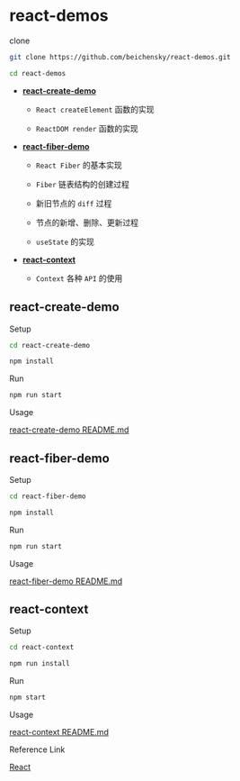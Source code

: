 # react-demos

clone

```bash
git clone https://github.com/beichensky/react-demos.git

cd react-demos
```

- **[react-create-demo](https://github.com/beichensky/react-demos/tree/master/react-create-demo)**
  
  - `React createElement` 函数的实现

  - `ReactDOM render` 函数的实现

- **[react-fiber-demo](https://github.com/beichensky/react-demos/tree/master/react-fiber-demo)**

  - `React Fiber` 的基本实现

  - `Fiber` 链表结构的创建过程

  - 新旧节点的 `diff` 过程

  - 节点的新增、删除、更新过程

  - `useState` 的实现

- **[react-context](https://github.com/beichensky/react-demos/tree/master/react-context)**
  
  - `Context` 各种 `API` 的使用

## react-create-demo

Setup

```bash
cd react-create-demo

npm install
```

Run

```bash
npm run start
```

Usage

[react-create-demo README.md](https://github.com/beichensky/react-demos/tree/master/react-create-demo/README.md)

## react-fiber-demo

Setup

```bash
cd react-fiber-demo

npm install
```

Run

```bash
npm run start
```

Usage

[react-fiber-demo README.md](https://github.com/beichensky/react-demos/tree/master/react-fiber-demo/README.md)

## react-context

Setup

```bash
cd react-context

npm run install
```

Run

```bash
npm start
```

Usage

[react-context README.md](https://github.com/beichensky/react-demos/tree/master/react-context/README.md)

Reference Link

[React](https://reactjs.org/docs/context.html)
